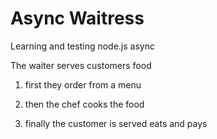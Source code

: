 # Async Waitress
 Learning and testing node.js async
 
 
 The waiter serves customers food
 
 1. first they order from a menu
 
 2. then the chef cooks the food
 
 3. finally the customer is served eats and pays
 
